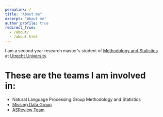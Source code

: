```yaml
---
permalink: /
title: "About me"
excerpt: "About me"
author_profile: true
redirect_from: 
  - /about/
  - /about.html
---
```


I am a second year research master's student of [Methodology and Statistics](https://www.uu.nl/en/organisation/methodology-and-statistics/master-msbbss) at [Utrecht University](https://uu.nl/en).


These are the teams I am involved in:
======
- Natural Language Processing Group Methodology and Statistics
- [Missing Data Group](https://www.uu.nl/en/organisation/methodology-and-statistics/missing-data)
- [ASReview Team](https://asreview.nl/)

